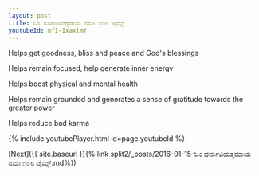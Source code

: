 ```yaml
---
layout: post
title: ಓಂ ಶೂರಾಜನೇಶ್ವರಾಯ ನಮಃ ೧೦೮ ಟೈಮ್ಸ್
youtubeId: mfI-IxaxlmY
---
```

 
 
Helps get goodness, bliss and peace and God's blessings
 
Helps remain focused, help generate inner energy 
 
Helps boost physical and mental health 
 
Helps remain grounded and generates a sense of gratitude towards the greater power 
 
Helps reduce bad karma
 
 
 
 


{% include youtubePlayer.html id=page.youtubeId %}
 
[Next]({{ site.baseurl }}{% link  split2/_posts/2016-01-15-ಓಂ ಧರ್ಮವಿದುತ್ತಮಾಯ ನಮಃ ೧೦೮ ಟೈಮ್ಸ್.md%})
 
